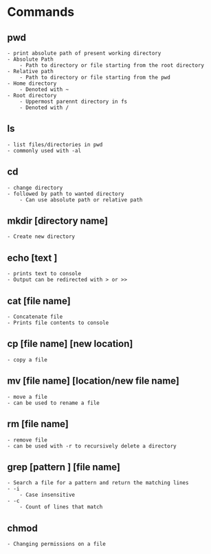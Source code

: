 # Commands

## pwd
    - print absolute path of present working directory
    - Absolute Path
        - Path to directory or file starting from the root directory
    - Relative path
        - Path to directory or file starting from the pwd
    - Home directory
        - Denoted with ~
    - Root directory
        - Uppermost parennt directory in fs
        - Denoted with /

## ls
    - list files/directories in pwd
    - commonly used with -al

## cd
    - change directory
    - followed by path to wanted directory
        - Can use absolute path or relative path

## mkdir [directory name]
    - Create new directory

## echo [text ]
    - prints text to console
    - Output can be redirected with > or >>

## cat [file name]
    - Concatenate file
    - Prints file contents to console

## cp [file name] [new location]
    - copy a file

## mv [file name] [location/new file name]
    - move a file
    - can be used to rename a file

## rm [file name]
    - remove file
    - can be used with -r to recursively delete a directory

## grep [pattern ] [file name]
    - Search a file for a pattern and return the matching lines
    - -i
        - Case insensitive
    - -c
        - Count of lines that match

## chmod
    - Changing permissions on a file